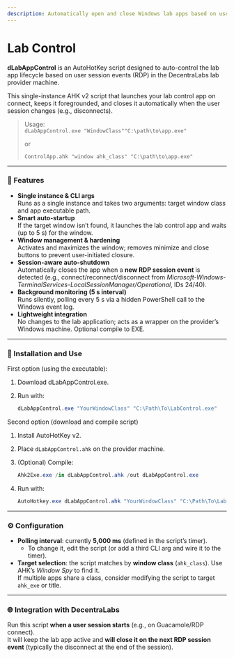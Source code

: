 ```yaml
---
description: Automatically open and close Windows lab apps based on user sessions.
---
```


# Lab Control

**dLabAppControl** is an AutoHotKey script designed to auto-control the lab app lifecycle based on user session events (RDP) in the DecentraLabs lab provider machine.

This single-instance AHK v2 script that launches your lab control app on connect, keeps it foregrounded, and closes it automatically when the user session changes (e.g., disconnects).

> Usage:\
> `dLabAppControl.exe "WindowClass""C:\path\to\app.exe"`
>
> or
>
> `ControlApp.ahk "window ahk_class" "C:\path\to\app.exe"`

***

### 🚀 Features

* **Single instance & CLI args**\
  Runs as a single instance and takes two arguments: target window class and app executable path.
* **Smart auto-startup**\
  If the target window isn’t found, it launches the lab control app and waits (up to 5 s) for the window.
* **Window management & hardening**\
  Activates and maximizes the window; removes minimize and close buttons to prevent user-initiated closure.
* **Session-aware auto-shutdown**\
  Automatically closes the app when a **new RDP session event** is detected (e.g., connect/reconnect/disconnect from _Microsoft-Windows-TerminalServices-LocalSessionManager/Operational_, IDs 24/40).
* **Background monitoring (5 s interval)**\
  Runs silently, polling every 5 s via a hidden PowerShell call to the Windows event log.
* **Lightweight integration**\
  No changes to the lab application; acts as a wrapper on the provider’s Windows machine. Optional compile to EXE.

***

### 🔧 Installation and Use

First option (using the executable):

1. Download dLabAppControl.exe.
2.  Run with:

    ```powershell
    dLabAppControl.exe "YourWindowClass" "C:\Path\To\LabControl.exe"
    ```

Second option (download and compile script)

1. Install AutoHotKey v2.
2. Place `dLabAppControl.ahk` on the provider machine.
3.  (Optional) Compile:

    ```powershell
    Ahk2Exe.exe /in dLabAppControl.ahk /out dLabAppControl.exe
    ```
4.  Run with:

    ```powershell
    AutoHotkey.exe dLabAppControl.ahk "YourWindowClass" "C:\Path\To\LabControl.exe"
    ```

***

### ⚙️ Configuration

* **Polling interval**: currently **5,000 ms** (defined in the script’s timer).
  * To change it, edit the script (or add a third CLI arg and wire it to the timer).
* **Target selection**: the script matches by **window class** (`ahk_class`). Use AHK’s _Window Spy_ to find it.\
  If multiple apps share a class, consider modifying the script to target `ahk_exe` or title.

***

### 🌐 Integration with DecentraLabs

Run this script **when a user session starts** (e.g., on Guacamole/RDP connect).\
It will keep the lab app active and **will close it on the next RDP session event** (typically the disconnect at the end of the session).

